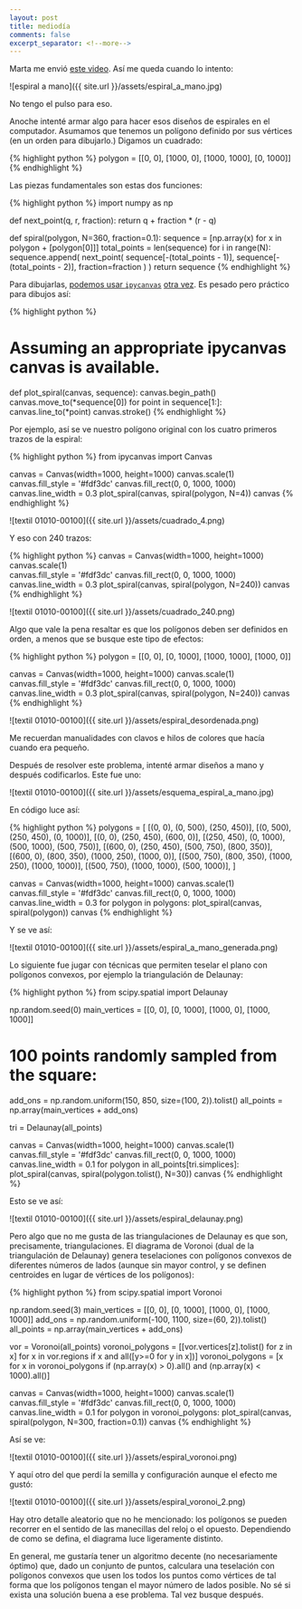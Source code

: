 ```yaml
--- 
layout: post 
title: mediodía 
comments: false 
excerpt_separator: <!--more--> 
---
```


Marta me envió [este video](https://www.youtube.com/watch?v=C2vbYpa-AWk). Así me queda cuando lo intento:

![espiral a mano]({{ site.url }}/assets/espiral_a_mano.jpg)

No tengo el pulso para eso.
 
<!--more-->

Anoche intenté armar algo para hacer esos diseños de espirales en el computador. Asumamos que tenemos un polígono definido por sus vértices (en un orden para dibujarlo.) Digamos un cuadrado: 

{% highlight python %} 
polygon = [[0, 0], [1000, 0], [1000, 1000], [0, 1000]]
{% endhighlight %} 

Las piezas fundamentales son estas dos funciones: 

{% highlight python %} 
import numpy as np

def next_point(q, r, fraction):
    return q + fraction * (r - q)

def spiral(polygon, N=360, fraction=0.1):
    sequence = [np.array(x) for x in polygon + [polygon[0]]]
    total_points = len(sequence)
    for i in range(N):
        sequence.append(
            next_point(
                sequence[-(total_points - 1)], 
                sequence[-(total_points - 2)], 
                fraction=fraction
            )
        )
    return sequence
{% endhighlight %}

Para dibujarlas, [podemos usar `ipycanvas`](https://ipycanvas.readthedocs.io/en/latest/) [otra vez](https://infrahumano.github.io/exterior/2020/04/04/noche.html). Es pesado pero práctico para dibujos así:

{% highlight python %}
# Assuming an appropriate ipycanvas canvas is available.  
def plot_spiral(canvas, sequence):
    canvas.begin_path()
    canvas.move_to(*sequence[0])
    for point in sequence[1:]:
        canvas.line_to(*point)
    canvas.stroke()
{% endhighlight %} 

Por ejemplo, así se ve nuestro polígono original con los cuatro primeros trazos de la espiral: 

{% highlight python %}
from ipycanvas import Canvas

canvas = Canvas(width=1000, height=1000)
canvas.scale(1)    
canvas.fill_style = '#fdf3dc'
canvas.fill_rect(0, 0, 1000, 1000)
canvas.line_width = 0.3
plot_spiral(canvas, spiral(polygon, N=4))
canvas
{% endhighlight %} 

![textil 01010-00100]({{ site.url }}/assets/cuadrado_4.png)

Y eso con 240 trazos: 

{% highlight python %}
canvas = Canvas(width=1000, height=1000)
canvas.scale(1)    
canvas.fill_style = '#fdf3dc'
canvas.fill_rect(0, 0, 1000, 1000)
canvas.line_width = 0.3
plot_spiral(canvas, spiral(polygon, N=240))
canvas
{% endhighlight %}

![textil 01010-00100]({{ site.url }}/assets/cuadrado_240.png)

Algo que vale la pena resaltar es que los polígonos deben ser definidos en orden, a menos que se busque este tipo de efectos:

{% highlight python %}
polygon = [[0, 0], [0, 1000], [1000, 1000], [1000, 0]]

canvas = Canvas(width=1000, height=1000)
canvas.scale(1)    
canvas.fill_style = '#fdf3dc'
canvas.fill_rect(0, 0, 1000, 1000)
canvas.line_width = 0.3
plot_spiral(canvas, spiral(polygon, N=240))
canvas
{% endhighlight %}

![textil 01010-00100]({{ site.url }}/assets/espiral_desordenada.png)

Me recuerdan manualidades con clavos e hilos de colores que hacía cuando era pequeño. 

Después de resolver este problema, intenté armar diseños a mano y después codificarlos. Este fue uno:

![textil 01010-00100]({{ site.url }}/assets/esquema_espiral_a_mano.jpg)

En código luce así:

{% highlight python %}
polygons = [
    [(0, 0), (0, 500), (250, 450)],
    [(0, 500), (250, 450), (0, 1000)],
    [(0, 0), (250, 450), (600, 0)],
    [(250, 450), (0, 1000), (500, 1000), (500, 750)],
    [(600, 0), (250, 450), (500, 750), (800, 350)],
    [(600, 0), (800, 350), (1000, 250), (1000, 0)],
    [(500, 750), (800, 350), (1000, 250), (1000, 1000)],
    [(500, 750), (1000, 1000), (500, 1000)],
]

canvas = Canvas(width=1000, height=1000)
canvas.scale(1)    
canvas.fill_style = '#fdf3dc'
canvas.fill_rect(0, 0, 1000, 1000)
canvas.line_width = 0.3
for polygon in polygons:
    plot_spiral(canvas, spiral(polygon))
canvas
{% endhighlight %}

Y se ve así: 

![textil 01010-00100]({{ site.url }}/assets/espiral_a_mano_generada.png)

Lo siguiente fue jugar con técnicas que permiten teselar el plano con polígonos convexos, por ejemplo la triangulación de Delaunay: 

{% highlight python %}
from scipy.spatial import Delaunay

np.random.seed(0)
main_vertices = [[0, 0], [0, 1000], [1000, 0], [1000, 1000]]
# 100 points randomly sampled from the square:
add_ons = np.random.uniform(150, 850, size=(100, 2)).tolist()
all_points = np.array(main_vertices + add_ons)

tri = Delaunay(all_points)

canvas = Canvas(width=1000, height=1000)
canvas.scale(1)    
canvas.fill_style = '#fdf3dc'
canvas.fill_rect(0, 0, 1000, 1000)
canvas.line_width = 0.1
for polygon in all_points[tri.simplices]:
    plot_spiral(canvas, spiral(polygon.tolist(), N=30))
canvas
{% endhighlight %}

Esto se ve así:

![textil 01010-00100]({{ site.url }}/assets/espiral_delaunay.png)

Pero algo que no me gusta de las triangulaciones de Delaunay es que son, precisamente, triangulaciones. El diagrama de Voronoi (dual de la triangulación de Delaunay) genera teselaciones con polígonos convexos de diferentes números de lados (aunque sin mayor control, y se definen centroides en lugar de vértices de los polígonos):

{% highlight python %}
from scipy.spatial import Voronoi

np.random.seed(3)
main_vertices = [[0, 0], [0, 1000], [1000, 0], [1000, 1000]]
add_ons = np.random.uniform(-100, 1100, size=(60, 2)).tolist()
all_points = np.array(main_vertices + add_ons)

vor = Voronoi(all_points)
voronoi_polygons = [[vor.vertices[z].tolist() for z in x] for x in vor.regions if x and all([y>=0 for y in x])]
voronoi_polygons = [x for x in voronoi_polygons if (np.array(x) > 0).all() and (np.array(x) < 1000).all()]

canvas = Canvas(width=1000, height=1000)
canvas.scale(1)    
canvas.fill_style = '#fdf3dc'
canvas.fill_rect(0, 0, 1000, 1000)
canvas.line_width = 0.1
for polygon in voronoi_polygons:
    plot_spiral(canvas, spiral(polygon, N=300, fraction=0.1))
canvas
{% endhighlight %}

Así se ve:

![textil 01010-00100]({{ site.url }}/assets/espiral_voronoi.png)

Y aquí otro del que perdí la semilla y configuración aunque el efecto me gustó:

![textil 01010-00100]({{ site.url }}/assets/espiral_voronoi_2.png)

Hay otro detalle aleatorio que no he mencionado: los polígonos se pueden recorrer en el sentido de las manecillas del reloj o el opuesto. Dependiendo de como se defina, el diagrama luce ligeramente distinto. 

En general, me gustaría tener un algoritmo decente (no necesariamente óptimo) que, dado un conjunto de puntos, calculara una teselación con polígonos convexos que usen los todos los puntos como vértices de tal forma que los polígonos tengan el mayor número de lados posible. No sé si exista una solución buena a ese problema. Tal vez busque después. 
